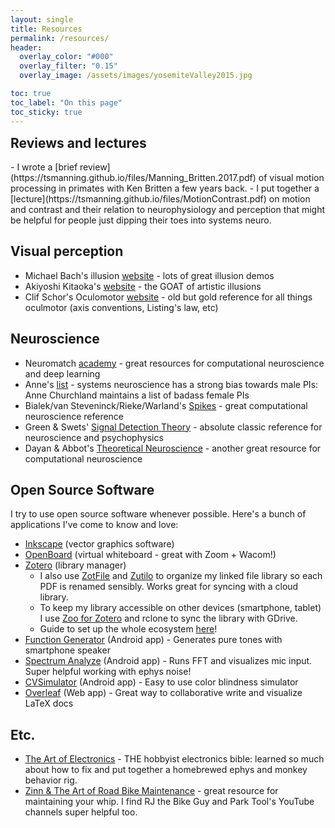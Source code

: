 ```yaml
---
layout: single
title: Resources
permalink: /resources/
header:
  overlay_color: "#000"
  overlay_filter: "0.15"
  overlay_image: /assets/images/yosemiteValley2015.jpg

toc: true
toc_label: "On this page"
toc_sticky: true
---
```


<h2 id="Reviews and lectures" style="margin-top: 0em">Reviews and lectures</h2>
- I wrote a [brief review](https://tsmanning.github.io/files/Manning_Britten.2017.pdf) of visual motion processing in primates with Ken Britten a few years back.
- I put together a [lecture](https://tsmanning.github.io/files/MotionContrast.pdf) on motion and contrast and their relation to neurophysiology and perception that might be helpful for people just dipping their toes into systems neuro.

## Visual perception
- Michael Bach's illusion [website](https://michaelbach.de/ot/) - lots of great illusion demos
- Akiyoshi Kitaoka's [website](http://www.psy.ritsumei.ac.jp/~akitaoka/) - the GOAT of artistic illusions
- Clif Schor's Oculomotor [website](http://schorlab.berkeley.edu/passpro/oculomotor/default.html) - old but gold reference for all things oculmotor (axis conventions, Listing's law, etc)

## Neuroscience
- Neuromatch [academy](https://academy.neuromatch.io/) - great resources for computational neuroscience and deep learning
- Anne's [list](https://anneslist.net/) - systems neuroscience has a strong bias towards male PIs: Anne Churchland maintains a list of badass female PIs
- Bialek/van Steveninck/Rieke/Warland's [Spikes](https://mitpress.mit.edu/9780262181747/spikes/) - great computational neuroscience reference
- Green & Swets' [Signal Detection Theory](https://psycnet.apa.org/record/1967-02286-000) - absolute classic reference for neuroscience and psychophysics
- Dayan & Abbot's [Theoretical Neuroscience](https://mitpress.mit.edu/9780262041997/theoretical-neuroscience/) - another great resource for computational neuroscience

## Open Source Software
I try to use open source software whenever possible. Here's a bunch of applications I've come to know and love:
- [Inkscape](https://inkscape.org/) (vector graphics software)
- [OpenBoard](https://openboard.ch/index.en.html) (virtual whiteboard - great with Zoom + Wacom!)
- [Zotero](https://www.zotero.org/) (library manager)
  - I also use [ZotFile](http://zotfile.com/) and [Zutilo](https://github.com/wshanks/Zutilo/blob/master/docs/USAGE.md) to organize my linked file library so each PDF is renamed sensibly. Works great for syncing with a cloud library.
  - To keep my library accessible on other devices (smartphone, tablet) I use [Zoo for Zotero](https://github.com/mickstar/Zoo-For-Zotero) and rclone to sync the library with GDrive.
  - Guide to set up the whole ecosystem [here](https://www.researchgate.net/publication/325828616_Tutorial_The_Best_Reference_Manager_Setup_Zotero_ZotFile_Cloud_Storage)!
- [Function Generator](https://play.google.com/store/apps/details?id=com.keuwl.functiongenerator&hl=en_US&gl=US) (Android app) - Generates pure tones with smartphone speaker
- [Spectrum Analyze](https://play.google.com/store/apps/details?id=com.raspw.SpectrumAnalyze&hl=en_US&gl=US) (Android app) - Runs FFT and visualizes mic input. Super helpful working with ephys noise!
- [CVSimulator](http://asada.website/cvsimulator/e/) (Android app) - Easy to use color blindness simulator
- [Overleaf](https://www.overleaf.com/) (Web app) - Great way to collaborative write and visualize LaTeX docs

## Etc.
- [The Art of Electronics](https://artofelectronics.net/) - THE hobbyist electronics bible: learned so much about how to fix and put together a homebrewed ephys and monkey behavior rig.
- [Zinn & The Art of Road Bike Maintenance](https://zinncycles.com/new-zinn-the-art-of-road-bike-maintenance-4th-edition/) - great resource for maintaining your whip. I find RJ the Bike Guy and Park Tool's YouTube channels super helpful too.
